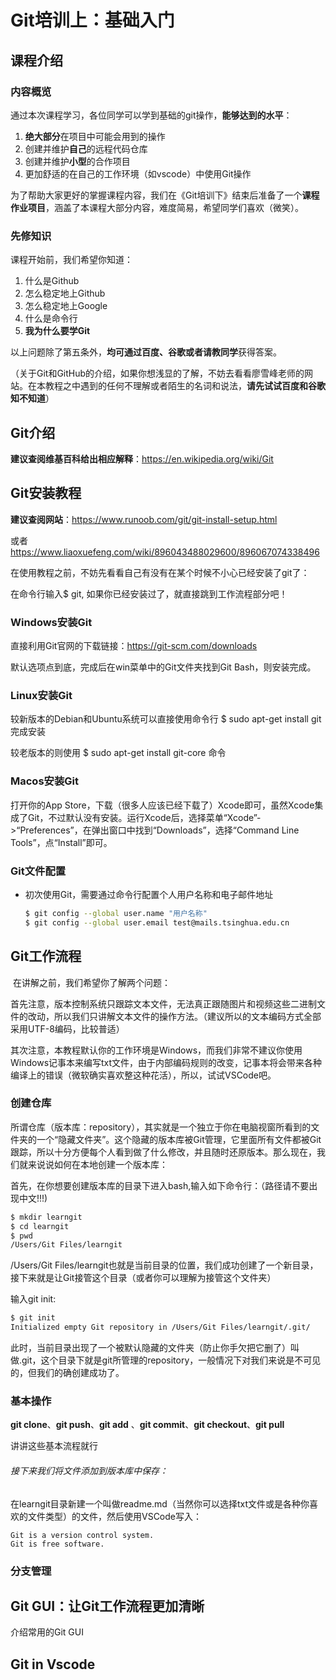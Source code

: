 # Git培训上：基础入门

## 课程介绍

### 内容概览

通过本次课程学习，各位同学可以学到基础的git操作，**能够达到的水平**：

1. **绝大部分**在项目中可能会用到的操作
2. 创建并维护**自己**的远程代码仓库
3. 创建并维护**小型**的合作项目
4. 更加舒适的在自己的工作环境（如vscode）中使用Git操作

为了帮助大家更好的掌握课程内容，我们在《Git培训下》结束后准备了一个**课程作业项目**，涵盖了本课程大部分内容，难度简易，希望同学们喜欢（微笑）。

### 先修知识

课程开始前，我们希望你知道：

1. 什么是Github
2. 怎么稳定地上Github
3. 怎么稳定地上Google
4. 什么是命令行
5. **我为什么要学Git**

以上问题除了第五条外，**均可通过百度、谷歌或者请教同学**获得答案。

（关于Git和GitHub的介绍，如果你想浅显的了解，不妨去看看廖雪峰老师的网站。在本教程之中遇到的任何不理解或者陌生的名词和说法，**请先试试百度和谷歌知不知道**）

## Git介绍

**建议查阅维基百科给出相应解释**：https://en.wikipedia.org/wiki/Git

## Git安装教程

**建议查阅网站**：https://www.runoob.com/git/git-install-setup.html

或者 https://www.liaoxuefeng.com/wiki/896043488029600/896067074338496

在使用教程之前，不妨先看看自己有没有在某个时候不小心已经安装了git了：

在命令行输入$ git, 如果你已经安装过了，就直接跳到工作流程部分吧！



### Windows安装Git

直接利用Git官网的下载链接：https://git-scm.com/downloads

默认选项点到底，完成后在win菜单中的Git文件夹找到Git Bash，则安装完成。



### Linux安装Git

较新版本的Debian和Ubuntu系统可以直接使用命令行 $ sudo apt-get install git 完成安装

较老版本的则使用  $ sudo apt-get install git-core 命令



### Macos安装Git

打开你的App Store，下载（很多人应该已经下载了）Xcode即可，虽然Xcode集成了Git，不过默认没有安装。运行Xcode后，选择菜单“Xcode”->“Preferences”，在弹出窗口中找到“Downloads”，选择“Command Line Tools”，点“Install”即可。



### Git文件配置

- 初次使用Git，需要通过命令行配置个人用户名称和电子邮件地址

  ```bash
  $ git config --global user.name "用户名称"
  $ git config --global user.email test@mails.tsinghua.edu.cn
  ```

## Git工作流程

​		在讲解之前，我们希望你了解两个问题：

首先注意，版本控制系统只跟踪文本文件，无法真正跟随图片和视频这些二进制文件的改动，所以我们只讲解文本文件的操作方法。（建议所以的文本编码方式全部采用UTF-8编码，比较普适）

其次注意，本教程默认你的工作环境是Windows，而我们非常不建议你使用Windows记事本来编写txt文件，由于内部编码规则的改变，记事本将会带来各种编译上的错误（微软确实喜欢整这种花活），所以，试试VSCode吧。

### 创建仓库

​		所谓仓库（版本库：repository），其实就是一个独立于你在电脑视窗所看到的文件夹的一个“隐藏文件夹”。这个隐藏的版本库被Git管理，它里面所有文件都被Git跟踪，所以十分方便每个人看到做了什么修改，并且随时还原版本。那么现在，我们就来说说如何在本地创建一个版本库：

首先，在你想要创建版本库的目录下进入bash,输入如下命令行：（路径请不要出现中文!!!)

```bash
$ mkdir learngit
$ cd learngit
$ pwd
/Users/Git Files/learngit
```

/Users/Git Files/learngit也就是当前目录的位置，我们成功创建了一个新目录，接下来就是让Git接管这个目录（或者你可以理解为接管这个文件夹）

输入git init:

```bash
$ git init
Initialized empty Git repository in /Users/Git Files/learngit/.git/
```

此时，当前目录出现了一个被默认隐藏的文件夹（防止你手欠把它删了）叫做.git，这个目录下就是git所管理的repository，一般情况下对我们来说是不可见的，但我们的确创建成功了。

### 基本操作

**git clone**、**git push**、**git add** 、**git commit**、**git checkout**、**git pull**

讲讲这些基本流程就行

###### 接下来我们将文件添加到版本库中保存：

在learngit目录新建一个叫做readme.md（当然你可以选择txt文件或是各种你喜欢的文件类型）的文件，然后使用VSCode写入：

```
Git is a version control system.
Git is free software.
```



### 分支管理 

## Git GUI：让Git工作流程更加清晰

介绍常用的Git GUI

## Git in Vscode

